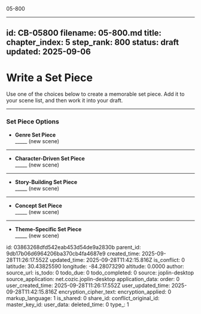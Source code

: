 05-800

---
id: CB-05800
filename: 05-800.md
title: 
chapter_index: 5
step_rank: 800
status: draft
updated: 2025-09-06
---

# Write a Set Piece

Use one of the choices below to create a memorable set piece. Add it to your scene list, and then work it into your draft.

---

### **Set Piece Options**

- **Genre Set Piece**  
  _____ (new scene)

---

- **Character-Driven Set Piece**  
  _____ (new scene)

---

- **Story-Building Set Piece**  
  _____ (new scene)

---

- **Concept Set Piece**  
  _____ (new scene)

---

- **Theme-Specific Set Piece**  
  _____ (new scene)


id: 03863268dfd542eab453d54de9a2830b
parent_id: 9db17b06d6964206ba370cb4fa4687e9
created_time: 2025-09-28T11:26:17.552Z
updated_time: 2025-09-28T11:42:15.816Z
is_conflict: 0
latitude: 30.43825590
longitude: -84.28073290
altitude: 0.0000
author: 
source_url: 
is_todo: 0
todo_due: 0
todo_completed: 0
source: joplin-desktop
source_application: net.cozic.joplin-desktop
application_data: 
order: 0
user_created_time: 2025-09-28T11:26:17.552Z
user_updated_time: 2025-09-28T11:42:15.816Z
encryption_cipher_text: 
encryption_applied: 0
markup_language: 1
is_shared: 0
share_id: 
conflict_original_id: 
master_key_id: 
user_data: 
deleted_time: 0
type_: 1